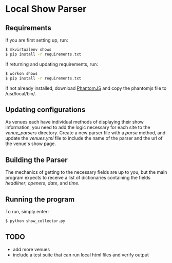 Local Show Parser
=================

Requirements
------------

If you are first setting up, run: 

```bash
$ mkvirtualenv shows
$ pip install -r requirements.txt
```

If returning and updating requirements, run:

```bash
$ workon shows
$ pip install -r requirements.txt
```

If not already installed, download [PhantomJS](http://phantomjs.org/download.html) and copy the phantomjs file to /usr/local/bin/. 

Updating configurations
-----------------------

As venues each have individual methods of displaying their show information, you need to add the logic necessary for each site to the *venue_parsers* directory. Create a new parser file with a *parse* method, and update the *venues.yml* file to include the name of the parser and the url of the venue's show page.

Building the Parser
-------------------

The mechanics of getting to the necessary fields are up to you, but the main program expects to receive a list of dictionaries containing the fields *headliner*, *openers*, *date*, and *time*.

Running the program
-------------------

To run, simply enter:

```bash
$ python show_collector.py
```

TODO
----

-	add more venues
-	include a test suite that can run local html files and verify output